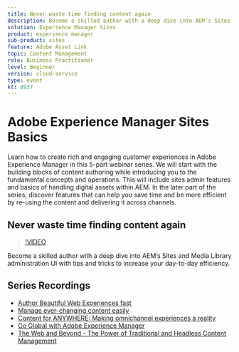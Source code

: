 ```yaml
---
title: Never waste time finding content again 
description: Become a skilled author with a deep dive into AEM’s Sites and Media Library administration UI with tips and tricks to increase your day-to-day efficiency 
solution: Experience Manager Sites
product: experience manager
sub-product: sites
feature: Adobe Asset Link
topic: Content Management
role: Business Practitioner
level: Beginner
version: cloud-service
type: event
kt: 8937
---
```


# Adobe Experience Manager Sites Basics

Learn how to create rich and engaging customer experiences in Adobe Experience Manager in this 5-part webinar series. We will start with the building blocks of content authoring while introducing you to the fundamental concepts and operations. This will include sites admin features and basics of handling digital assets within AEM. In the later part of the series, discover features that can help you save time and be more efficient by re-using the content and delivering it across channels.

## Never waste time finding content again

>[!VIDEO](https://video.tv.adobe.com/v/336983/?quality=12&learn=on&hidetitle=true)

Become a skilled author with a deep dive into AEM’s Sites and Media Library administration UI with tips and tricks to increase your day-to-day efficiency.

## Series Recordings

+ [Author Beautiful Web Experiences fast](authoring-fundamentals.md)
+ [Manage ever-changing content easily](collaboration-tools.md)
+ [Content for ANYWHERE: Making omnichannel experiences a reality](omnichannel-experiences.md)
+ [Go Global with Adobe Experience Manager](multi-site-management-web-translation.md)
+ [The Web and Beyond - The Power of Traditional and Headless Content Management](traditional-headless-content-management.md)